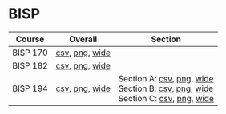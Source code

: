 # BISP

| Course | Overall | Section |
| ------ | ------- | ------- |
| BISP 170 | [csv](https://github.com/UCSD-Historical-Enrollment-Data/2025Spring/blob/main/overall/BISP%20170.csv), [png](https://raw.githubusercontent.com/UCSD-Historical-Enrollment-Data/2025Spring/main/plot_overall/BISP%20170.png), [wide](https://raw.githubusercontent.com/UCSD-Historical-Enrollment-Data/2025Spring/main/plot_overall_wide/BISP%20170.png) |  |
| BISP 182 | [csv](https://github.com/UCSD-Historical-Enrollment-Data/2025Spring/blob/main/overall/BISP%20182.csv), [png](https://raw.githubusercontent.com/UCSD-Historical-Enrollment-Data/2025Spring/main/plot_overall/BISP%20182.png), [wide](https://raw.githubusercontent.com/UCSD-Historical-Enrollment-Data/2025Spring/main/plot_overall_wide/BISP%20182.png) |  |
| BISP 194 | [csv](https://github.com/UCSD-Historical-Enrollment-Data/2025Spring/blob/main/overall/BISP%20194.csv), [png](https://raw.githubusercontent.com/UCSD-Historical-Enrollment-Data/2025Spring/main/plot_overall/BISP%20194.png), [wide](https://raw.githubusercontent.com/UCSD-Historical-Enrollment-Data/2025Spring/main/plot_overall_wide/BISP%20194.png) | Section A: [csv](https://github.com/UCSD-Historical-Enrollment-Data/2025Spring/blob/main/section/BISP%20194_A.csv), [png](https://raw.githubusercontent.com/UCSD-Historical-Enrollment-Data/2025Spring/main/plot_section/BISP%20194_A.png), [wide](https://raw.githubusercontent.com/UCSD-Historical-Enrollment-Data/2025Spring/main/plot_section_wide/BISP%20194_A.png)<br>Section B: [csv](https://github.com/UCSD-Historical-Enrollment-Data/2025Spring/blob/main/section/BISP%20194_B.csv), [png](https://raw.githubusercontent.com/UCSD-Historical-Enrollment-Data/2025Spring/main/plot_section/BISP%20194_B.png), [wide](https://raw.githubusercontent.com/UCSD-Historical-Enrollment-Data/2025Spring/main/plot_section_wide/BISP%20194_B.png)<br>Section C: [csv](https://github.com/UCSD-Historical-Enrollment-Data/2025Spring/blob/main/section/BISP%20194_C.csv), [png](https://raw.githubusercontent.com/UCSD-Historical-Enrollment-Data/2025Spring/main/plot_section/BISP%20194_C.png), [wide](https://raw.githubusercontent.com/UCSD-Historical-Enrollment-Data/2025Spring/main/plot_section_wide/BISP%20194_C.png) |

